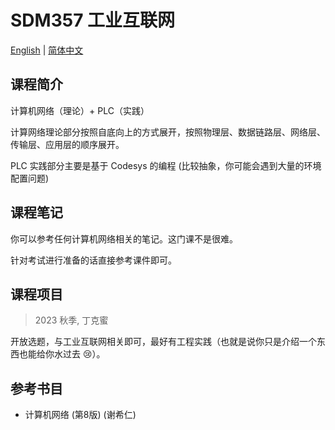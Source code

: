 # SDM357 工业互联网

[English](./SDM357.md) | [简体中文](./SDM357_cn.md)

## 课程简介
计算机网络（理论）+ PLC（实践）

计算网络理论部分按照自底向上的方式展开，按照物理层、数据链路层、网络层、传输层、应用层的顺序展开。

PLC 实践部分主要是基于 Codesys 的编程 (比较抽象，你可能会遇到大量的环境配置问题)

## 课程笔记

你可以参考任何计算机网络相关的笔记。这门课不是很难。

针对考试进行准备的话直接参考课件即可。

## 课程项目

> 2023 秋季, 丁克蜜

开放选题，与工业互联网相关即可，最好有工程实践（也就是说你只是介绍一个东西也能给你水过去 :cry:）。

## 参考书目
- 计算机网络 (第8版) (谢希仁)

